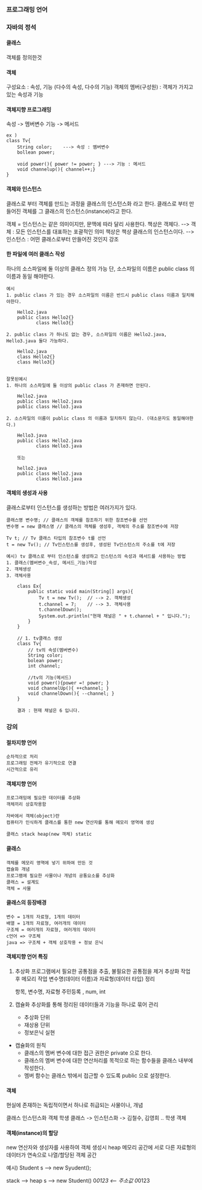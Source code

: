 ### 프로그래밍 언어

### 자바의 정석

#### 클래스

객체를 정의한것

#### 객체

구성요소 : 속성, 기능 (다수의 속성, 다수의 기능)
객체의 멤버(구성원) : 객체가 가지고 있는 속성과 기능

#### 객체지향 프로그래밍

속성 -> 멤버변수
기능 -> 메서드

    ex )
    class Tv{
        String color;    ---> 속성 : 멤버변수
        bollean power;

        void power(){ power != power; } ---> 기능 : 메서드
        void channelup(){ channel++;}
    }

#### 객체와 인스턴스

클래스로 부터 객체를 만드는 과정을 클래스의 인스턴스화 라고 한다.
클래스로 부터 만들어진 객체를 그 클래스의 인스턴스(instance)라고 한다.

객체 = 인스턴스는 같은 의미이지만, 문맥에 따라 달리 사용한다.
책상은 객체다. --> 객체 : 모든 인스턴스를 대표하는 포괄적인 의미
책상은 책상 클래스의 인스턴스이다. --> 인스턴스 : 어떤 클래스로부터 만들어진 것인지 강조

#### 한 파일에 여러 클래스 작성

하나의 소스파일에 둘 이상의 클래스 정의 가능
단, 소스파일의 이름은 public class 의 이름과 동일 해야한다.

    예시
    1. public class 가 있는 경우 소스파일의 이름은 반드시 public class 이름과 일치해야한다.

        Hello2.java
        public class Hello2{}
               class Hello3{}

    2. public class 가 하나도 없는 경우, 소스파일의 이름은 Hello2.java, Hello3.java 둘다 가능하다.

        Hello2.java
        class Hello2{}
        class Hello3{}


    잘못된예시
    1. 하나의 소스파일에 둘 이상의 public class 가 존재하면 안된다.

        Hello2.java
        public class Hello2.java
        public class Hello3.java

    2. 소스파일의 이름이 public class 의 이름과 일치하지 않는다. (대소문자도 동일해야한다.)

        Hello3.java
        public class Hello2.java
               class Hello3.java

        또는

        hello2.java
        public class Hello2.java
               class Hello3.java

#### 객체의 생성과 사용

클래스로부터 인스턴스를 생성하는 방법은 여러가지가 있다.

    클래스명 변수명; // 클래스의 객체를 참조하기 위한 참조변수를 선언
    변수명 = new 클래스명 // 클래스의 객체를 생성후, 객체의 주소를 참조변수에 저장

    Tv t; // Tv 클래스 타입의 참조변수 t를 선언
    t = new Tv(); // Tv인스턴스를 생성후, 생성된 Tv인스턴스의 주소를 t에 저장

    예시) tv 클래스로 부터 인스턴스를 생성하고 인스턴스의 속성과 메서드를 사용하는 방법
    1. 클래스(멤버변수_속성, 메서드_기능)작성
    2. 객체생성 
    3. 객체사용

        class Ex{
            public static void main(String[] args){
                Tv t = new Tv();  // --> 2. 객체생성
                t.channel = 7;    // --> 3. 객체사용
                t.channelDown();
                System.out.println("현재 채널은 " + t.channel + " 입니다.");
            }
        }

        // 1. tv클래스 생성 
        class Tv{
            // tv의 속성(멤버변수)
            String color;
            bolean power;
            int channel;
    
            //tv의 기능(메서드)
            void power(){power =! power; }
            void channelUp(){ ++channel; }
            void channelDown(){ --channel; }
        }

        결과 : 현재 채널은 6 입니다.

### 강의

#### 절차지향 언어

    순차적으로 처리
    프로그래밍 전체가 유기적으로 연결
    시간적으로 유리

#### 객체지향 언어

    프로그래밍에 필요한 데이터를 추상화
    객체끼리 상호작용함

    자바에서 객체(object)란
    컴퓨터가 인식하게 클래스를 통한 new 연산자를 통해 메모리 영역에 생성

    클래스 stack heap(new 객체) static

#### 클래스

    객체를 메모리 영역에 넣기 위하여 만든 것
    캡슐화 개념
    프로그램에 필요한 사물이나 개념의 공통요소를 추상화
    클래스 = 설계도
    객체 = 사물

#### 클래스의 등장배경

    변수 = 1개의 자료형, 1개의 데이터
    배열 = 1개의 자료형, 여러개의 데이터
    구조체 = 여러개의 자료형, 여러개의 데이터
    c언어 => 구조체
    java => 구조체 + 객체 상호작용 + 정보 은닉

#### 객체지향 언어 특징

1. 추상화
   프로그램에서 필요한 공통점을 추출, 불필요한 공통점을 제거
   추상화 작업 후 메모리 작업
   변수명(데이터 이름)과 자료형(데이터 타입) 정리

   항목, 변수명, 자료형
   주민등록 , num, int

2. 캡슐화
   추상화를 통해 정리된 데이터들과 기능을 하나로 묶어 관리

   - 추상화 단위
   - 재상용 단위
   - 정보은닉 실현

- 캡슐화의 원칙
  - 클래스의 멤버 변수에 대한 접근 권한은 private 으로 한다.
  - 클래스의 멤버 변수에 대한 연산처리를 목적으로 하는 함수들을 클래스 내부에 작성한다.
  - 멤버 함수는 클래스 밖에서 접근할 수 있도록 public 으로 설정한다.

#### 객체

현실에 존재하는 독립적이면서 하나로 취급되는 사물이나, 개념

클래스 인스턴스화 객체
학생 클래스 -> 인스턴스화 -> 김철수, 김영희 .. 학생 객체

#### 객체(instance)의 할당

new 연산자와 생성자를 사용하여 객체 생성시 heap 메모리 공간에 서로 다른 자료형의 데이터가 연속으로 나열/할당된 객체 공간

예시)
Student s --> new Syudent();

stack --> heap
s --> new Student()
0*0123 <-- 주소값 0*0123
